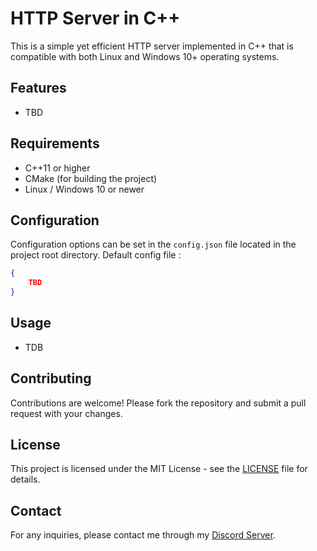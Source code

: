 # HTTP Server in C++

This is a simple yet efficient HTTP server implemented in C++ that is compatible with both Linux and Windows 10+ operating systems.

## Features

- TBD

## Requirements

- C++11 or higher
- CMake (for building the project)
- Linux / Windows 10 or newer

## Configuration

Configuration options can be set in the `config.json` file located in the project root directory.
Default config file :
```json
{
    TBD
}
```

## Usage

- TDB

## Contributing

Contributions are welcome! Please fork the repository and submit a pull request with your changes.

## License

This project is licensed under the MIT License - see the [LICENSE](LICENSE.md) file for details.

## Contact

For any inquiries, please contact me through my [Discord Server](https://discord.gg/PAk9hrrKn6).
